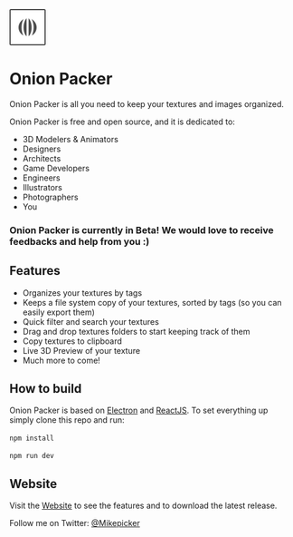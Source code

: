 ![logo](./icon.png)
# Onion Packer

Onion Packer is all you need to keep your textures and images organized.

Onion Packer is free and open source, and it is dedicated to:
- 3D Modelers & Animators
- Designers
- Architects
- Game Developers
- Engineers
- Illustrators
- Photographers
- You

### Onion Packer is currently in **Beta**! We would love to receive feedbacks and help from you :)

## Features

- Organizes your textures by tags
- Keeps a file system copy of your textures, sorted by tags (so you can easily export them)
- Quick filter and search your textures
- Drag and drop textures folders to start keeping track of them
- Copy textures to clipboard
- Live 3D Preview of your texture
- Much more to come!

## How to build

Onion Packer is based on [Electron](https://electron.atom.io/) and [ReactJS](https://facebook.github.io/react/). To set everything up simply clone this repo and run:

`npm install`

`npm run dev`

## Website

Visit the [Website](https://mikepicker.github.io/onion-packer-page/) to see the features and to download the latest release.

Follow me on Twitter: [@Mikepicker](https://twitter.com/Mikepicker)
